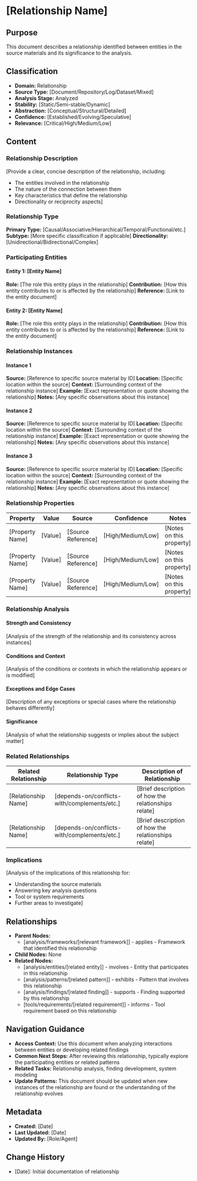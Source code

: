 # [Relationship Name]

## Purpose
This document describes a relationship identified between entities in the source materials and its significance to the analysis.

## Classification
- **Domain:** Relationship
- **Source Type:** [Document/Repository/Log/Dataset/Mixed]
- **Analysis Stage:** Analyzed
- **Stability:** [Static/Semi-stable/Dynamic]
- **Abstraction:** [Conceptual/Structural/Detailed]
- **Confidence:** [Established/Evolving/Speculative]
- **Relevance:** [Critical/High/Medium/Low]

## Content

### Relationship Description

[Provide a clear, concise description of the relationship, including:
- The entities involved in the relationship
- The nature of the connection between them
- Key characteristics that define the relationship
- Directionality or reciprocity aspects]

### Relationship Type

**Primary Type:** [Causal/Associative/Hierarchical/Temporal/Functional/etc.]
**Subtype:** [More specific classification if applicable]
**Directionality:** [Unidirectional/Bidirectional/Complex]

### Participating Entities

#### Entity 1: [Entity Name]
**Role:** [The role this entity plays in the relationship]
**Contribution:** [How this entity contributes to or is affected by the relationship]
**Reference:** [Link to the entity document]

#### Entity 2: [Entity Name]
**Role:** [The role this entity plays in the relationship]
**Contribution:** [How this entity contributes to or is affected by the relationship]
**Reference:** [Link to the entity document]

### Relationship Instances

#### Instance 1
**Source:** [Reference to specific source material by ID]
**Location:** [Specific location within the source]
**Context:** [Surrounding context of the relationship instance]
**Example:** [Exact representation or quote showing the relationship]
**Notes:** [Any specific observations about this instance]

#### Instance 2
**Source:** [Reference to specific source material by ID]
**Location:** [Specific location within the source]
**Context:** [Surrounding context of the relationship instance]
**Example:** [Exact representation or quote showing the relationship]
**Notes:** [Any specific observations about this instance]

#### Instance 3
**Source:** [Reference to specific source material by ID]
**Location:** [Specific location within the source]
**Context:** [Surrounding context of the relationship instance]
**Example:** [Exact representation or quote showing the relationship]
**Notes:** [Any specific observations about this instance]

### Relationship Properties

| Property | Value | Source | Confidence | Notes |
|----------|-------|--------|------------|-------|
| [Property Name] | [Value] | [Source Reference] | [High/Medium/Low] | [Notes on this property] |
| [Property Name] | [Value] | [Source Reference] | [High/Medium/Low] | [Notes on this property] |
| [Property Name] | [Value] | [Source Reference] | [High/Medium/Low] | [Notes on this property] |

### Relationship Analysis

#### Strength and Consistency
[Analysis of the strength of the relationship and its consistency across instances]

#### Conditions and Context
[Analysis of the conditions or contexts in which the relationship appears or is modified]

#### Exceptions and Edge Cases
[Description of any exceptions or special cases where the relationship behaves differently]

#### Significance
[Analysis of what the relationship suggests or implies about the subject matter]

### Related Relationships

| Related Relationship | Relationship Type | Description of Relationship |
|----------------------|-------------------|----------------------------|
| [Relationship Name] | [depends-on/conflicts-with/complements/etc.] | [Brief description of how the relationships relate] |
| [Relationship Name] | [depends-on/conflicts-with/complements/etc.] | [Brief description of how the relationships relate] |

### Implications

[Analysis of the implications of this relationship for:
- Understanding the source materials
- Answering key analysis questions
- Tool or system requirements
- Further areas to investigate]

## Relationships
- **Parent Nodes:** 
  - [analysis/frameworks/[relevant framework]] - applies - Framework that identified this relationship
- **Child Nodes:** None
- **Related Nodes:** 
  - [analysis/entities/[related entity]] - involves - Entity that participates in this relationship
  - [analysis/patterns/[related pattern]] - exhibits - Pattern that involves this relationship
  - [analysis/findings/[related finding]] - supports - Finding supported by this relationship
  - [tools/requirements/[related requirement]] - informs - Tool requirement based on this relationship

## Navigation Guidance
- **Access Context:** Use this document when analyzing interactions between entities or developing related findings
- **Common Next Steps:** After reviewing this relationship, typically explore the participating entities or related patterns
- **Related Tasks:** Relationship analysis, finding development, system modeling
- **Update Patterns:** This document should be updated when new instances of the relationship are found or the understanding of the relationship evolves

## Metadata
- **Created:** [Date]
- **Last Updated:** [Date]
- **Updated By:** [Role/Agent]

## Change History
- [Date]: Initial documentation of relationship
